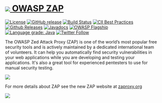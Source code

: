 # [![](https://raw.githubusercontent.com/wiki/zaproxy/zaproxy/images/zap32x32.png) OWASP ZAP](https://www.zaproxy.org)
[![License](https://img.shields.io/badge/license-Apache%202-4EB1BA.svg)](https://www.apache.org/licenses/LICENSE-2.0.html)
[![GitHub release](https://img.shields.io/github/release/zaproxy/zaproxy.svg)](https://www.zaproxy.org/download/)
[![Build Status](https://travis-ci.com/zaproxy/zaproxy.svg?branch=main)](https://travis-ci.com/zaproxy/zaproxy)
[![CII Best Practices](https://bestpractices.coreinfrastructure.org/projects/24/badge)](https://bestpractices.coreinfrastructure.org/projects/24)
[![Github Releases](https://img.shields.io/github/downloads/zaproxy/zaproxy/latest/total.svg?maxAge=2592000)](https://zapbot.github.io/zap-mgmt-scripts/downloads.html)
[![Javadocs](https://javadoc.io/badge/org.zaproxy/zap/2.10.0.svg)](https://javadoc.io/doc/org.zaproxy/zap/2.10.0)
[![OWASP Flagship](https://img.shields.io/badge/owasp-flagship-brightgreen.svg)](https://owasp.org/projects#div-flagships)
[![Language grade: Java](https://img.shields.io/lgtm/grade/java/g/zaproxy/zaproxy.svg?logo=lgtm&logoWidth=18)](https://lgtm.com/projects/g/zaproxy/zaproxy/context:java)
[![Twitter Follow](https://img.shields.io/twitter/follow/zaproxy.svg?style=social&label=Follow&maxAge=2592000)](https://twitter.com/zaproxy)

The OWASP Zed Attack Proxy (ZAP) is one of the world’s most popular free security tools and is actively maintained by a dedicated international team of volunteers. It can help you automatically find security vulnerabilities in your web applications while you are developing and testing your applications. It's also a great tool for experienced pentesters to use for manual security testing.


[![](https://raw.githubusercontent.com/wiki/zaproxy/zaproxy/images/ZAP-Download.png)](https://www.zaproxy.org/download/)

For more details about ZAP see the new ZAP website at [zaproxy.org](https://www.zaproxy.org/)

[![](https://raw.githubusercontent.com/wiki/zaproxy/zaproxy/images/zap-website.png)](https://www.zaproxy.org/)
